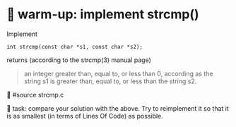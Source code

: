 # :wrench: warm-up: implement strcmp()

Implement

    int strcmp(const char *s1, const char *s2);

returns (according to the strcmp(3) manual page)
> an integer greater than, equal to, or less than 0, according as the
> string s1 is greater than, equal to, or less than the string s2.

:key: #source strcmp.c

:wrench: task: compare your solution with the above. Try to reimplement
it so that it is as smallest (in terms of Lines Of Code) as possible.
